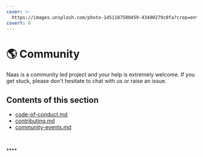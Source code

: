 ```yaml
---
cover: >-
  https://images.unsplash.com/photo-1451187580459-43490279c0fa?crop=entropy&cs=srgb&fm=jpg&ixid=MnwxOTcwMjR8MHwxfHNlYXJjaHwyfHxwbGFuZXR8ZW58MHx8fHwxNjQ1NTgwOTI1&ixlib=rb-1.2.1&q=85
coverY: 0
---
```


# 🌎 Community

Naas is a community led project and your help is extremely welcome. If you get stuck, please don't hesitate to chat with us or raise an issue.&#x20;

## Contents of this section

* [code-of-conduct.md](project-overview/code-of-conduct.md "mention")
* [contributing.md](contributing-to-naas/contributing.md "mention")
* [community-events.md](contributing-to-naas/community-events.md "mention")

[\
](project-overview/code-of-conduct.md)

&#x20; **** &#x20;
